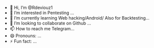 - 👋 Hi, I’m @Rdeviouz1
- 👀 I’m interested in Pentesting ...
- 🌱 I’m currently learning Web hacking/Android/ Also for Backtesting...
- 💞️ I’m looking to collaborate on Github ...
- 📫 How to reach me  Telegram...
- 😄 Pronouns: ...
- ⚡ Fun fact: ...

<!---
Rdeviouz1/Rdeviouz1 is a ✨ special ✨ repository because its `README.md` (this file) appears on your GitHub profile.
You can click the Preview link to take a look at your changes.
--->

